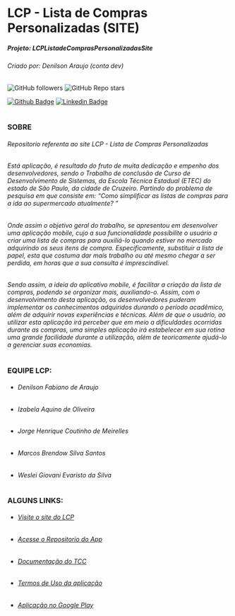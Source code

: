 
# LCP - Lista de Compras Personalizadas (SITE)
##### Projeto: LCPListadeComprasPersonalizadasSite
###### Criado por: Denilson Araujo (conta dev)

![GitHub followers](https://img.shields.io/github/followers/denilsonfa?style=for-the-badge) ![GitHub Repo stars](https://img.shields.io/github/stars/denilsonfa/LCPListadeComprasPersonalizadas?style=for-the-badge) 

[![Github Badge](https://img.shields.io/badge/-Github-000?style=flat-square&logo=Github&logoColor=white)](https://github.com/denilsonfa) [![Linkedin Badge](https://img.shields.io/badge/-LinkedIn-blue?style=flat-square&logo=Linkedin&logoColor=white)](https://www.linkedin.com/in/denilson-araujo-85a29019a/)
#
### SOBRE
###### Repositorio referenta ao site *LCP - Lista de Compras Personalizadas*
###### Está aplicação, é resultado do fruto de muita dedicação e empenho dos desenvolvedores, sendo o Trabalho de conclusão de Curso de Desenvolvimento de Sistemas, da Escola Técnica Estadual (ETEC) do estado de São Paulo, da cidade de Cruzeiro. Partindo do problema de pesquisa em que consiste em: “Como simplificar as listas de compras para a ida ao supermercado atualmente? ”
###### Onde assim o objetivo geral do trabalho, se apresentou em desenvolver uma aplicação mobile, cujo a sua funcionalidade possibilite o usuário a criar uma lista de compras para auxiliá-lo quando estiver no mercado adquirindo os seus itens de compra. Especificamente, substituir a lista de papel, esta que costuma dar mais trabalho ou até mesmo chegar a ser perdida, em horas que a sua consulta é imprescindível.
###### Sendo assim, a ideia do aplicativo mobile, é facilitar a criação da lista de compras, podendo se organizar mais, auxiliando-o. Assim, com o desenvolvimento desta aplicação, os desenvolvedores puderam implementar os conhecimentos adquiridos durando o período acadêmico, além de adquirir novas experiências e técnicas. Além de que o usuário, ao utilizar esta aplicação irá perceber que em meio a dificuldades ocorridas durante as compras, uma simples aplicação irá estabelecer em sua rotina uma grande facilidade durante a utilização, além de teoricamente ajudá-lo a gerenciar suas economias.
#
### EQUIPE LCP:
 - ######  Denilson Fabiano de Araujo
 - ######  Izabela Aquino de Oliveira
 - ######  Jorge Henrique Coutinho de Meirelles
 - ######  Marcos Brendow Silva Santos
 - ######  Weslei Giovani Evaristo da Silva
#
### ALGUNS LINKS:
- ###### [Visite o site do LCP](https://lcp.eteccruzeiro.dev.br/)
- ###### [Acesse o Repositorio do App](https://github.com/denilsonfa/LCPListadeComprasPersonalizadas)
- ###### [Documentação do TCC](https://lcp.eteccruzeiro.dev.br/doc.html)
- ###### [Termos de Uso da aplicação](https://lcp.eteccruzeiro.dev.br/termos.html)
- ###### [Aplicação no Google Play](https://play.google.com/store/apps/details?id=br.com.dla.lcp)
